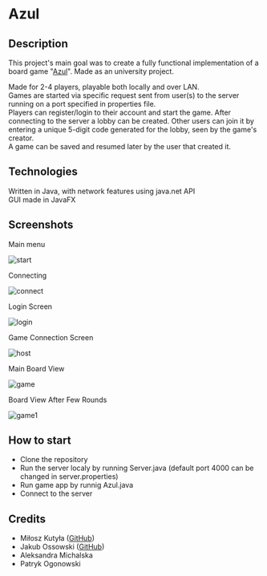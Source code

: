 # Azul

## Description
This project's main goal was to create a fully functional implementation of a board game "[Azul](https://www.youtube.com/watch?v=7ygt6qM5WdY)".
Made as an university project.

Made for 2-4 players, playable both locally and over LAN.\
Games are started via specific request sent from user(s) to the server running on a port specified in properties file.\
Players can register/login to their account and start the game. After connecting to the server a lobby can be created. Other users can join it by entering a unique 5-digit code generated for the lobby, seen by the game's creator.\
A game can be saved and resumed later by the user that created it. 

## Technologies
Written in Java, with network features using java.net API\
GUI made in JavaFX

## Screenshots
Main menu

![start](https://user-images.githubusercontent.com/92323233/224170476-79a72fb0-7c16-4efb-acf2-a182c5bf8fb4.png "Main menu")

Connecting

![connect](https://user-images.githubusercontent.com/92323233/224170715-25a125c4-f74d-41ff-b0b6-63826b3ce644.png "Connecting")

Login Screen

![login](https://user-images.githubusercontent.com/92323233/224170798-c93beac1-a1d3-4c21-97a0-4665a30ea687.png "Login Screen")

Game Connection Screen

![host](https://user-images.githubusercontent.com/92323233/224170876-aaf329cf-5db3-4981-ac2b-5fcc2712efe7.png "Game Connection Screen")

Main Board View

![game](https://user-images.githubusercontent.com/92323233/224171059-1aed527f-4064-4b01-ab74-7a7f19d146d6.png "Board View")

Board View After Few Rounds

![game1](https://user-images.githubusercontent.com/92323233/224171167-e6761f92-9abc-4d34-b4c1-6958e2512ef2.png "Board View")




## How to start
* Clone the repository
* Run the server localy by running Server.java (default port 4000 can be changed in server.properties)
* Run game app by runnig Azul.java
* Connect to the server

## Credits
* Miłosz Kutyła ([GitHub](https://github.com/mkutyla))
* Jakub Ossowski ([GitHub](https://github.com/bilevcik))
* Aleksandra Michalska
* Patryk Ogonowski
